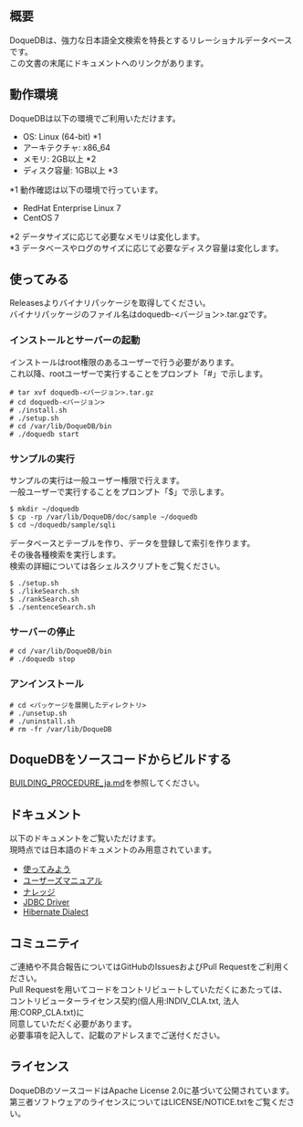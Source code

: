 ## 概要

DoqueDBは、強力な日本語全文検索を特長とするリレーショナルデータベースです。  
この文書の末尾にドキュメントへのリンクがあります。

## 動作環境

DoqueDBは以下の環境でご利用いただけます。
  - OS: Linux (64-bit) \*1
  - アーキテクチャ: x86\_64
  - メモリ: 2GB以上 \*2
  - ディスク容量: 1GB以上 \*3

\*1 動作確認は以下の環境で行っています。
  - RedHat Enterprise Linux 7
  - CentOS 7

\*2 データサイズに応じて必要なメモリは変化します。  
\*3 データベースやログのサイズに応じて必要なディスク容量は変化します。

## 使ってみる

Releasesよりバイナリパッケージを取得してください。  
バイナリパッケージのファイル名はdoquedb-\<バージョン\>.tar.gzです。

### インストールとサーバーの起動

インストールはroot権限のあるユーザーで行う必要があります。  
これ以降、rootユーザーで実行することをプロンプト「#」で示します。
```
# tar xvf doquedb-<バージョン>.tar.gz
# cd doquedb-<バージョン>
# ./install.sh
# ./setup.sh
# cd /var/lib/DoqueDB/bin
# ./doquedb start
```

### サンプルの実行

サンプルの実行は一般ユーザー権限で行えます。  
一般ユーザーで実行することをプロンプト「$」で示します。
```
$ mkdir ~/doquedb
$ cp -rp /var/lib/DoqueDB/doc/sample ~/doquedb
$ cd ~/doquedb/sample/sqli
```

データベースとテーブルを作り、データを登録して索引を作ります。  
その後各種検索を実行します。  
検索の詳細については各シェルスクリプトをご覧ください。
```
$ ./setup.sh
$ ./likeSearch.sh
$ ./rankSearch.sh
$ ./sentenceSearch.sh
```

### サーバーの停止

```
# cd /var/lib/DoqueDB/bin
# ./doquedb stop
```

### アンインストール

```
# cd <パッケージを展開したディレクトリ>
# ./unsetup.sh
# ./uninstall.sh
# rm -fr /var/lib/DoqueDB
```

## DoqueDBをソースコードからビルドする

[BUILDING_PROCEDURE_ja.md](./BUILDING_PROCEDURE_ja.md)を参照してください。

## ドキュメント

以下のドキュメントをご覧いただけます。  
現時点では日本語のドキュメントのみ用意されています。
* [使ってみよう](https://github.com/doquedb/doquedb/tree/master/docs/howtouse.html)
* [ユーザーズマニュアル](https://github.com/doquedb/doquedb/tree/master/docs/users.html)
* [ナレッジ](https://github.com/doquedb/doquedb/tree/master/docs/knowledge.html)
* [JDBC Driver](https://github.com/doquedb/doquedb/tree/master/docs/javadoc/index.html)
* [Hibernate Dialect](https://github.com/doquedb/doquedb/tree/master/docs/dialect/index.html)

## コミュニティ

ご連絡や不具合報告についてはGitHubのIssuesおよびPull Requestをご利用ください。  
Pull Requestを用いてコードをコントリビュートしていただくにあたっては、  
コントリビューターライセンス契約(個人用:INDIV\_CLA.txt, 法人用:CORP\_CLA.txt)に  
同意していただく必要があります。  
必要事項を記入して、記載のアドレスまでご送付ください。

## ライセンス

DoqueDBのソースコードはApache License 2.0に基づいて公開されています。  
第三者ソフトウェアのライセンスについてはLICENSE/NOTICE.txtをご覧ください。
